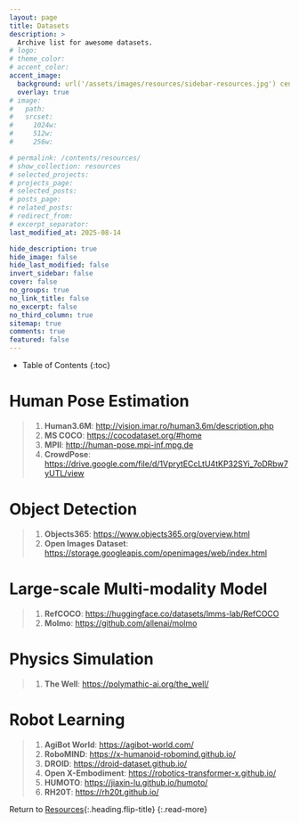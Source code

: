 ```yaml
---
layout: page
title: Datasets
description: >
  Archive list for awesome datasets.
# logo:
# theme_color:
# accent_color:
accent_image:
  background: url('/assets/images/resources/sidebar-resources.jpg') center/cover
  overlay: true
# image:
#   path:
#   srcset:
#     1024w:
#     512w:
#     256w:

# permalink: /contents/resources/
# show_collection: resources
# selected_projects:
# projects_page:
# selected_posts:
# posts_page:
# related_posts:
# redirect_from:
# excerpt_separator:
last_modified_at: 2025-08-14

hide_description: true
hide_image: false
hide_last_modified: false
invert_sidebar: false
cover: false
no_groups: true
no_link_title: false
no_excerpt: false
no_third_column: true
sitemap: true
comments: true
featured: false
---
```


- Table of Contents
{:toc}

# Human Pose Estimation

> 1. **Human3.6M**: <http://vision.imar.ro/human3.6m/description.php>
> 2. **MS COCO**: <https://cocodataset.org/#home>
> 3. **MPII**: <http://human-pose.mpi-inf.mpg.de>
> 4. **CrowdPose**: <https://drive.google.com/file/d/1VprytECcLtU4tKP32SYi_7oDRbw7yUTL/view>

# Object Detection

> 1. **Objects365**: <https://www.objects365.org/overview.html>
> 2. **Open Images Dataset**: <https://storage.googleapis.com/openimages/web/index.html>

# Large-scale Multi-modality Model

> 1. **RefCOCO**: <https://huggingface.co/datasets/lmms-lab/RefCOCO>
> 2. **Molmo**: <https://github.com/allenai/molmo>

# Physics Simulation

> 1. **The Well**: <https://polymathic-ai.org/the_well/>

# Robot Learning

> 1. **AgiBot World**: <https://agibot-world.com/>
> 2. **RoboMIND**: <https://x-humanoid-robomind.github.io/>
> 3. **DROID**: <https://droid-dataset.github.io/>
> 4. **Open X-Embodiment**: <https://robotics-transformer-x.github.io/>
> 5. **HUMOTO**: <https://jiaxin-lu.github.io/humoto/>
> 6. **RH20T**: <https://rh20t.github.io/>

Return to [Resources](index.md){:.heading.flip-title}
{:.read-more}
